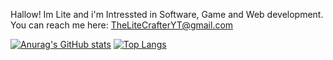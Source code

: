Hallow! Im Lite and i'm Intressted in Software, Game and Web development.
You can reach me here: TheLiteCrafterYT@gmail.com

[![Anurag's GitHub stats](https://github-readme-stats.vercel.app/api?username=TheLiteCrafter&count_private=true&show_icons=true&theme=dark)](https://github.com/anuraghazra/github-readme-stats)
[![Top Langs](https://github-readme-stats.vercel.app/api/top-langs/?username=TheLiteCrafter&langs_count=8&theme=dark&layout=compact)](https://github.com/anuraghazra/github-readme-stats)
